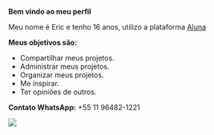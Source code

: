  **Bem vindo ao meu perfil**

  Meu nome é Eric e tenho 16 anos, utilizo a plataforma [Aluna](https://www.alura.com.br)

  **Meus objetivos são:**
  - Compartilhar meus projetos.
  - Administrar meus projetos.
  - Organizar meus projetos.
  - Me inspirar.
  - Ter opiniões de outros.

 **Contato WhatsApp:** +55 11 96482-1221

 ![](https://media1.tenor.com/m/sqDcXaGTgjEAAAAC/one-piece-one-piece-meme.gif)

